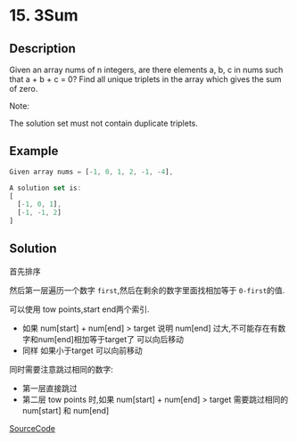 # 15. 3Sum

## Description

Given an array nums of n integers, are there elements a, b, c in nums such that a + b + c = 0? Find all unique triplets in the array which gives the sum of zero.

Note:

The solution set must not contain duplicate triplets.

## Example

```javascript
Given array nums = [-1, 0, 1, 2, -1, -4],

A solution set is:
[
  [-1, 0, 1],
  [-1, -1, 2]
]
```

## Solution

首先排序

然后第一层遍历一个数字 `first`,然后在剩余的数字里面找相加等于 `0-first`的值.

可以使用 tow points,start end两个索引.

* 如果 num[start] + num[end] > target 说明 num[end] 过大,不可能存在有数字和num[end]相加等于target了 可以向后移动
* 同样 如果小于target  可以向前移动
  
同时需要注意跳过相同的数字:

* 第一层直接跳过
* 第二层 tow points 时,如果 num[start] + num[end] > target 需要跳过相同的  num[start] 和 num[end]

[SourceCode](./solution.js)
